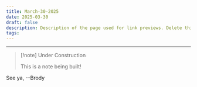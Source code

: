```yaml
---
title: March-30-2025
date: 2025-03-30
draft: false
description: Description of the page used for link previews. Delete this if not wanted
tags:
---
```

---
> [!note] Under Construction
> 
> This is a note being built!

See ya, 
--Brody
